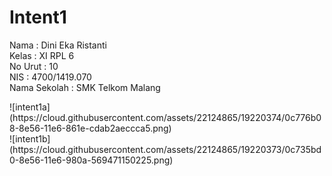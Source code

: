 # Intent1
<p>
Nama : Dini Eka Ristanti<br>
Kelas : XI RPL 6<br>
No Urut : 10<br>
NIS : 4700/1419.070<br>
Nama Sekolah : SMK Telkom Malang<br>
</p>
![intent1a](https://cloud.githubusercontent.com/assets/22124865/19220374/0c776b08-8e56-11e6-861e-cdab2aeccca5.png)<br>
![intent1b](https://cloud.githubusercontent.com/assets/22124865/19220373/0c735bd0-8e56-11e6-980a-569471150225.png)
